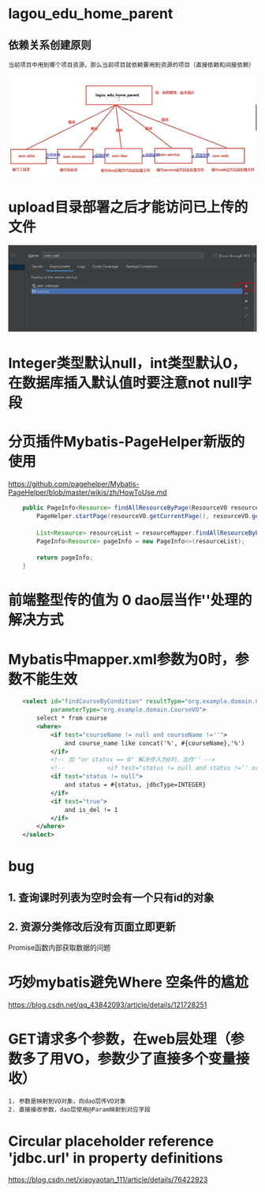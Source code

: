 # lagou_edu_home_parent


## 依赖关系创建原则
    当前项目中用到哪个项目资源，那么当前项目就依赖要用到资源的项目（直接依赖和间接依赖）
    
![alt 模块依赖关系](images/模块依赖关系.PNG "模块依赖关系")



# upload目录部署之后才能访问已上传的文件
![alt 图片文件夹部署.PNG](images/图片文件夹部署.PNG "图片文件夹部署.PNG")

# Integer类型默认null，int类型默认0，在数据库插入默认值时要注意not null字段   

# 分页插件Mybatis-PageHelper新版的使用

https://github.com/pagehelper/Mybatis-PageHelper/blob/master/wikis/zh/HowToUse.md

```java
    public PageInfo<Resource> findAllResourceByPage(ResourceVO resourceVO) {
        PageHelper.startPage(resourceVO.getCurrentPage(), resourceVO.getPageSize());
        
        List<Resource> resourceList = resourceMapper.findAllResourceByPage(resourceVO);
        PageInfo<Resource> pageInfo = new PageInfo<>(resourceList);
        
        return pageInfo;
    }
```

# 前端整型传的值为 0 dao层当作''处理的解决方式
# Mybatis中mapper.xml参数为0时，参数不能生效
```xml
    <select id="findCourseByCondition" resultType="org.example.domain.Course"
            parameterType="org.example.domain.CourseVO">
        select * from course
        <where>
            <if test="courseName != null and courseName !=''">
                and course_name like concat('%', #{courseName},'%')
            </if>
            <!-- 加 "or status == 0" 解决传入为0时，当作'' -->
            <!--            <if test="status != null and status !='' or status == 0">-->
            <if test="status != null">
                and status = #{status, jdbcType=INTEGER}
            </if>
            <if test="true">
                and is_del != 1
            </if>
        </where>
    </select>
```

# bug
## 1. 查询课时列表为空时会有一个只有id的对象
## 2. 资源分类修改后没有页面立即更新
Promise函数内部获取数据的问题
    
    
# 巧妙mybatis避免Where 空条件的尴尬 

https://blog.csdn.net/qq_43842093/article/details/121728251  
    
# GET请求多个参数，在web层处理（参数多了用VO，参数少了直接多个变量接收）
    1. 参数是映射到VO对象，向dao层传VO对象
    2. 直接接收参数，dao层使用@Param映射到对应字段
    
    
# Circular placeholder reference 'jdbc.url' in property definitions

https://blog.csdn.net/xiaoyaotan_111/article/details/76422923



